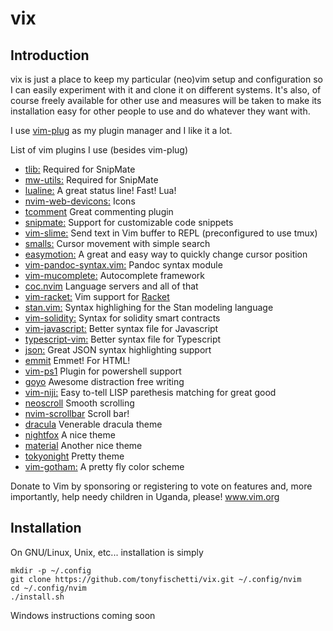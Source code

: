 # vix

## Introduction

vix is just a place to keep my particular (neo)vim setup and configuration
so I can easily experiment with it and clone it on different systems. It's
also, of course freely available for other use and measures will be taken
to make its installation easy for other people to use and do whatever they
want with.

I use [vim-plug](https://github.com/junegunn/vim-plug) as my plugin
manager and I like it a lot.

List of vim plugins I use (besides vim-plug)
 - [tlib:](https://github.com/tomtom/tlib_vim.git)
   Required for SnipMate
 - [mw-utils:](https://github.com/MarcWeber/vim-addon-mw-utils.git)
   Required for SnipMate
 - [lualine:](https://github.com/nvim-lualine/lualine.nvim)
   A great status line! Fast! Lua!
 - [nvim-web-devicons:](https://github.com/kyazdani42/nvim-web-devicons)
   Icons
 - [tcomment](https://github.com/tomtom/tcomment_vim)
   Great commenting plugin
 - [snipmate:](https://github.com/garbas/vim-snipmate)
   Support for customizable code snippets
 - [vim-slime:](https://github.com/jpalardy/vim-slime)
   Send text in Vim buffer to REPL
   (preconfigured to use tmux)
 - [smalls:](https://github.com/t9md/vim-smalls)
   Cursor movement with simple search
 - [easymotion:](https://github.com/Lokaltog/vim-easymotion)
   A great and easy way to quickly change cursor position
 - [vim-pandoc-syntax.vim:](https://github.com/vim-pandoc/vim-pandoc-syntax)
   Pandoc syntax module
 - [vim-mucomplete:](https://github.com/lifepillar/vim-mucomplete)
   Autocomplete framework
 - [coc.nvim](https://github.com/neoclide/coc.nvim)
   Language servers and all of that
 - [vim-racket:](https://github.com/wlangstroth/vim-racket)
   Vim support for [Racket](http://racket-lang.org)
 - [stan.vim:](https://github.com/maverickg/stan.vim)
   Syntax highlighing for the Stan modeling language
 - [vim-solidity:](https://github.com/TovarishFin/vim-solidity)
   Syntax for solidity smart contracts
 - [vim-javascript:](https://github.com/pangloss/vim-javascript)
   Better syntax file for Javascript
 - [typescript-vim:](https://github.com/leafgarland/typescript-vim)
   Better syntax file for Typescript
 - [json:](https://github.com/vim-scripts/vim-json-bundle)
   Great JSON syntax highlighting support
 - [emmit](https://github.com/mattn/emmet-vim)
   Emmet! For HTML!
 - [vim-ps1](https://github.com/PProvost/vim-ps1)
   Plugin for powershell support
 - [goyo](https://github.com/junegunn/goyo.vim)
   Awesome distraction free writing
 - [vim-niji:](https://github.com/luochen1990/rainbow)
   Easy to-tell LISP parethesis matching for great good
 - [neoscroll](https://github.com/karb94/neoscroll.nvim)
   Smooth scrolling
 - [nvim-scrollbar](https://github.com/petertriho/nvim-scrollbar)
   Scroll bar!
 - [dracula](https://github.com/dracula/vim)
   Venerable dracula theme
 - [nightfox](https://github.com/EdenEast/nightfox.nvim)
   A nice theme
 - [material](https://github.com/marko-cerovac/material.nvim)
   Another nice theme
 - [tokyonight](https://github.com/folke/tokyonight.nvim)
   Pretty theme
 - [vim-gotham:](https://github.com/whatyouhide/vim-gotham)
   A pretty fly color scheme


Donate to Vim by sponsoring or registering to vote on features and, more
importantly, help needy children in Uganda, please!
www.vim.org


## Installation

On GNU/Linux, Unix, etc... installation is simply

```
mkdir -p ~/.config
git clone https://github.com/tonyfischetti/vix.git ~/.config/nvim
cd ~/.config/nvim
./install.sh
```


Windows instructions coming soon


